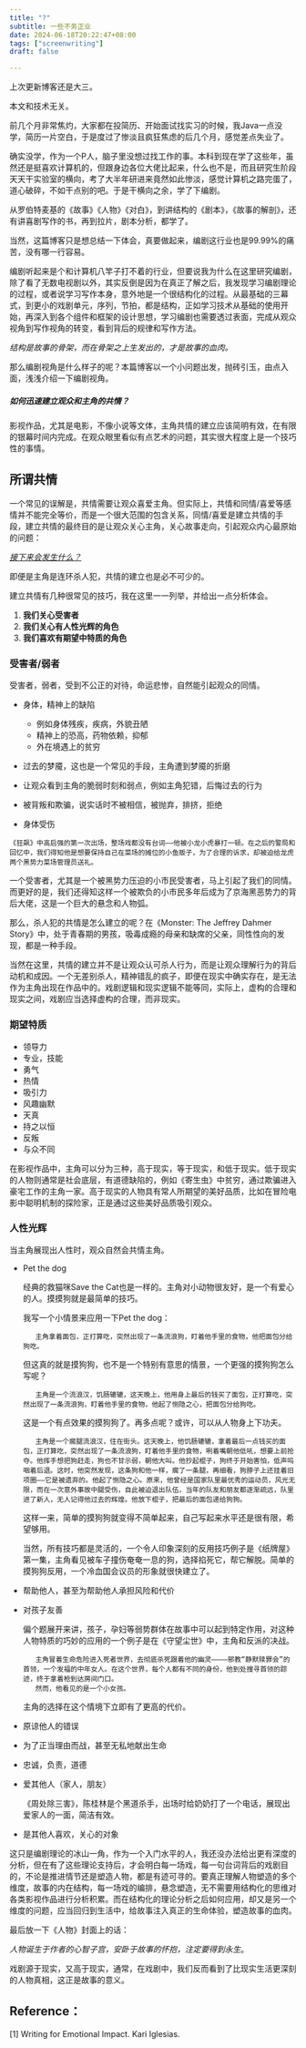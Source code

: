 ```yaml
---
title: "?"
subtitle: 一些不务正业
date: 2024-06-18T20:22:47+08:00
tags: ["screenwriting"]
draft: false

---
```


上次更新博客还是大三。

本文和技术无关。

<!--more-->

前几个月非常焦灼，大家都在投简历、开始面试找实习的时候，我Java一点没学，简历一片空白，于是度过了惨淡且疯狂焦虑的后几个月，感觉差点失业了。

确实没学，作为一个P人，脑子里没想过找工作的事。本科到现在学了这些年，虽然还是挺喜欢计算机的，但跟身边各位大佬比起来，什么也不是，而且研究生阶段天天干实验室的横向，考了大半年研进来竟然如此惨淡，感觉计算机之路完蛋了，道心破碎，不如干点别的吧。于是干横向之余，学了下编剧。

从罗伯特麦基的《故事》《人物》《对白》，到讲结构的《剧本》，《故事的解剖》，还有讲喜剧写作的书，再到拉片，剧本分析，都学了。

当然，这篇博客只是想总结一下体会，真要做起来，编剧这行业也是99.99%的痛苦，没有哪一行容易。

编剧听起来是个和计算机八竿子打不着的行业，但要说我为什么在这里研究编剧，除了看了无数电视剧以外，其实反倒是因为在真正了解之后，我发现学习编剧理论的过程，或者说学习写作本身，意外地是一个很结构化的过程。从最基础的三幕式，到更小的戏剧单元，序列，节拍，都是结构，正如学习技术从基础的使用开始，再深入到各个组件和框架的设计思想，学习编剧也需要透过表面，完成从观众视角到写作视角的转变，看到背后的规律和写作方法。



*结构是故事的骨架，而在骨架之上生发出的，才是故事的血肉。*



那么编剧视角是什么样子的呢？本篇博客以一个小问题出发，抛砖引玉，由点入面，浅浅介绍一下编剧视角。



##### ***如何迅速建立观众和主角的共情？***



影视作品，尤其是电影，不像小说等文体，主角共情的建立应该简明有效，在有限的银幕时间内完成。在观众眼里看似有点艺术的问题，其实很大程度上是一个技巧性的事情。



## 所谓共情



一个常见的误解是，共情需要让观众喜爱主角。但实际上，共情和同情/喜爱等感情并不能完全等价，而是一个很大范围的包含关系，同情/喜爱是建立共情的手段，建立共情的最终目的是让观众关心主角，关心故事走向，引起观众内心最原始的问题：



<u>*接下来会发生什么？*</u>



即便是主角是连环杀人犯，共情的建立也是必不可少的。



建立共情有几种很常见的技巧，我在这里一一列举，并给出一点分析体会。

1. **我们关心受害者**
2. **我们关心有人性光辉的角色**
3. **我们喜欢有期望中特质的角色**



### 受害者/弱者

受害者，弱者，受到不公正的对待，命运悲惨，自然能引起观众的同情。

- 身体，精神上的缺陷
  - 例如身体残疾，疾病，外貌丑陋
  - 精神上的恐高，药物依赖，抑郁
  - 外在境遇上的贫穷
- 过去的梦魇，这也是一个常见的手段，主角遭到梦魇的折磨

- 让观众看到主角的脆弱时刻和弱点，例如主角犯错，后悔过去的行为
- 被背叛和欺骗，说实话时不被相信，被抛弃，排挤，拒绝
- 身体受伤

```
《狂飙》中高启强的第一次出场，整场戏都没有台词——他被小龙小虎暴打一顿。在之后的警局和回忆中，我们得知他是想要保持自己在菜场的摊位的小鱼贩子，为了合理的诉求，却被迫给龙虎两个黑势力菜场管理员送礼。
```

一个受害者，尤其是一个被黑势力压迫的小市民受害者，马上引起了我们的同情。而更好的是，我们还得知这样一个被欺负的小市民多年后成为了京海黑恶势力的背后大佬，这是一个巨大的悬念和人物弧。

那么，杀人犯的共情是怎么建立的呢？在《Monster: The Jeffrey Dahmer Story》中，处于青春期的男孩，吸毒成瘾的母亲和缺席的父亲，同性性向的发现，都是一种手段。

当然在这里，共情的建立并不是让观众认可杀人行为，而是让观众理解行为的背后动机和成因。一个无差别杀人，精神错乱的疯子，即便在现实中确实存在，是无法作为主角出现在作品中的。戏剧逻辑和现实逻辑不能等同，实际上，虚构的合理和现实之间，戏剧应当选择虚构的合理，而非现实。

### 期望特质

- 领导力
- 专业，技能
- 勇气
- 热情
- 吸引力
- 风趣幽默
- 天真
- 持之以恒
- 反叛
- 与众不同

在影视作品中，主角可以分为三种，高于现实，等于现实，和低于现实。低于现实的人物则通常是社会底层，有道德缺陷的，例如《寄生虫》中贫穷，通过欺骗进入豪宅工作的主角一家。高于现实的人物具有常人所期望的美好品质，比如在冒险电影中聪明机制的探险家，正是通过这些美好品质吸引观众。

### 人性光辉

当主角展现出人性时，观众自然会共情主角。

- Pet the dog

  经典的救猫咪Save the Cat也是一样的。主角对小动物很友好，是一个有爱心的人。摸摸狗就是最简单的技巧。

  我写一个小情景来应用一下Pet the dog：

  ```
     主角拿着面包，正打算吃，突然出现了一条流浪狗，盯着他手里的食物，他把面包分给狗吃。
  ```

  但这真的就是摸狗狗，也不是一个特别有意思的情景，一个更强的摸狗狗怎么写呢？

  ```
     主角是一个流浪汉，饥肠辘辘，这天晚上，他用身上最后的钱买了面包，正打算吃，突然出现了一条流浪狗，盯着他手里的食物，他起了恻隐之心，把面包分给狗吃。
  ```

  这是一个有点效果的摸狗狗了。再多点呢？或许，可以从人物身上下功夫。

  ```
     主角是一个瘸腿流浪汉，住在街头。这天晚上，他饥肠辘辘，拿着最后一点钱买的面包，正打算吃，突然出现了一条流浪狗，盯着他手里的食物，咧着嘴朝他低吼，想要上前抢夺。他挥手想把狗赶走，狗也不甘示弱，朝他大叫。他抄起棍子，狗终于开始害怕，低声呜咽着后退。这时，他突然发现，这条狗和他一样，瘸了一条腿，再细看，狗脖子上还挂着旧项圈——它是被遗弃的。他起了恻隐之心。原来，他曾经是国家队里最优秀的运动员，风光无限，而在一次意外事故中腿受伤，自此被迫退出队伍，当年的队友和朋友都逐渐疏远，队里进了新人，无人记得他过去的辉煌。他放下棍子，把最后的面包递给狗狗。
  ```

  这样一来，简单的摸狗狗就变得不简单起来，自己写起来水平还是很有限，希望够用。

  当然，所有技巧都是灵活的，一个令人印象深刻的反用技巧例子是《纸牌屋》第一集，主角看见被车子撞伤奄奄一息的狗，选择掐死它，帮它解脱。简单的摸狗狗反用，一个冷血国会议员的形象就很快建立了。

- 帮助他人，甚至为帮助他人承担风险和代价

- 对孩子友善

  偏个题展开来讲，孩子，孕妇等弱势群体在故事中可以起到特定作用，对这种人物特质的巧妙的应用的一个例子是在《守望尘世》中，主角和反派的决战。

  ```
     主角冒着生命危险进入死者世界，去彻底杀死跟着他的幽灵————邪教“静默赎罪会”的首领，一个发福的中年女人。在这个世界，每个人都有不同的身份，他到处搜寻首领的踪迹，终于拿着枪到达房间门口。
     然而，他看见的是一个小女孩。
  ```

  主角的选择在这个情境下立即有了更高的代价。

- 原谅他人的错误

- 为了正当理由而战，甚至无私地献出生命

- 忠诚，负责，道德

- 爱其他人（家人，朋友）

  《周处除三害》，陈桂林是个黑道杀手，出场时给奶奶打了一个电话，展现出爱家人的一面，简洁有效。

- 是其他人喜欢，关心的对象



这只是编剧理论的冰山一角，作为一个入门水平的人，我还没办法给出更有深度的分析，但在有了这些理论支持后，才会明白每一场戏，每一句台词背后的戏剧目的，不论是推进情节还是塑造人物，都是有迹可寻的。要真正理解人物塑造的多个维度，故事的内在结构，每一场戏的编排，悬念塑造，无不需要用结构化的思维对各类影视作品进行分析积累。而在结构化的理论分析之后如何应用，却又是另一个维度的问题，应当回归到生活中，给故事注入真正的生命体验，塑造故事的血肉。



最后放一下《人物》封面上的话：



*人物诞生于作者的心智子宫，安卧于故事的怀抱，注定要得到永生*。



戏剧源于现实，又高于现实，通常，在戏剧中，我们反而看到了比现实生活更深刻的人物真相，这正是故事的意义。



## **Reference：**

[1] Writing for Emotional Impact. Kari Iglesias.




